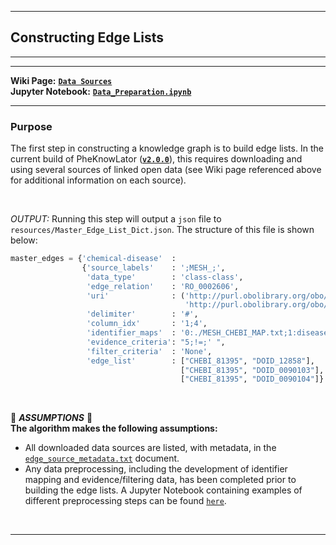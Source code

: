 ***
## Constructing Edge Lists  
***
***

**Wiki Page:** **[`Data Sources`](https://github.com/callahantiff/PheKnowLator/wiki/v2-Data-Sources#data-sources)**  
**Jupyter Notebook:** **[`Data_Preparation.ipynb`](https://github.com/callahantiff/PheKnowLator/blob/master/Data_Preparation.ipynb)**  

___

### Purpose
The first step in constructing a knowledge graph is to build edge lists. In the current build of PheKnowLator (**[`v2.0.0`](https://github.com/callahantiff/PheKnowLator/wiki/v2.0.0)**), this requires downloading and using several sources of linked open data (see Wiki page referenced above for additional information on each source). 

<br>

_OUTPUT:_ Running this step will output a `json` file to `resources/Master_Edge_List_Dict.json`. The structure of this file is shown below:

```python
master_edges = {'chemical-disease'  :
                {'source_labels'    : ';MESH_;',
                 'data_type'        : 'class-class',
                 'edge_relation'    : 'RO_0002606',
                 'uri'              : ('http://purl.obolibrary.org/obo/',
                                       'http://purl.obolibrary.org/obo/'),
                 'delimiter'        : '#',
                 'column_idx'       : '1;4',
                 'identifier_maps'  : '0:./MESH_CHEBI_MAP.txt;1:disease-dbxref-map',
                 'evidence_criteria': "5;!=;' ",
                 'filter_criteria'  : 'None',
                 'edge_list'        : ["CHEBI_81395", "DOID_12858"],
                                      ["CHEBI_81395", "DOID_0090103"], ...,
                                      ["CHEBI_81395", "DOID_0090104"]}
```

<br>

🛑 *<b>ASSUMPTIONS</b>* 🛑  
**The algorithm makes the following assumptions:**
- All downloaded data sources are listed, with metadata, in the [`edge_source_metadata.txt`](https://github.com/callahantiff/PheKnowLator/blob/master/resources/edge_data/edge_source_metadata.txt) document.  
- Any data preprocessing, including the development of identifier mapping and evidence/filtering data, has been completed prior to building the edge lists. A Jupyter Notebook containing examples of different preprocessing steps can be found [`here`](https://github.com/callahantiff/PheKnowLator/blob/master/Data_Preparation.ipynb).  

<br>

***

<!--
### Updates

**Issue:** CTD now has a CAPTCHA is place to prevent automatic downloading of data. This impacts the current build as there is no solution currently in place to work around this.

**Temporary Workaround:** All CTD data sources need to be manually downloaded to the `resources/edge_data` repo prior to running the download step of the build. The downloaded file also needs to be unzipped and have the edge type label appended to the front of the file name (example below).

<br>

**File:** `edge_source_list.txt` 
```bash
chemical-disease, http://ctdbase.org/reports/CTD_chemicals_diseases.tsv.gz
chemical-gene, http://ctdbase.org/reports/CTD_chem_gene_ixns.tsv.gz
chemical-phenotype, http://ctdbase.org/reports/CTD_chemicals_diseases.tsv.gz
chemical-protein, http://ctdbase.org/reports/CTD_chem_gene_ixns.tsv.gz
```

**Repository:** `resources/edge_data/` 
chemical-disease_CTD_chemicals_diseases.tsv
chemical-gene_CTD_chem_gene_ixns.tsv
chemical-phenotype_CTD_chemicals_diseases.tsv
chemical-protein_CTD_chem_gene_ixns.tsv
-->
